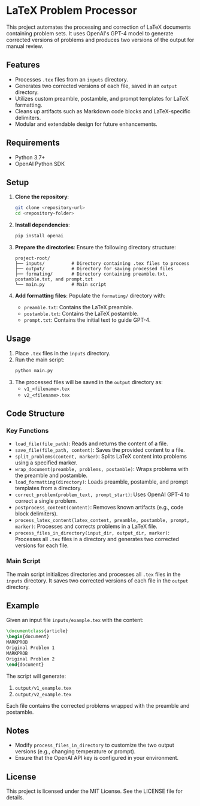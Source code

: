 # LaTeX Problem Processor

This project automates the processing and correction of LaTeX documents containing problem sets. It uses OpenAI's GPT-4 model to generate corrected versions of problems and produces two versions of the output for manual review.

## Features

- Processes `.tex` files from an `inputs` directory.
- Generates two corrected versions of each file, saved in an `output` directory.
- Utilizes custom preamble, postamble, and prompt templates for LaTeX formatting.
- Cleans up artifacts such as Markdown code blocks and LaTeX-specific delimiters.
- Modular and extendable design for future enhancements.

## Requirements

- Python 3.7+
- OpenAI Python SDK

## Setup

1. **Clone the repository**:
   ```bash
   git clone <repository-url>
   cd <repository-folder>
   ```

2. **Install dependencies**:
   ```bash
   pip install openai
   ```

3. **Prepare the directories**:
   Ensure the following directory structure:
   ```
   project-root/
   ├── inputs/          # Directory containing .tex files to process
   ├── output/          # Directory for saving processed files
   ├── formating/       # Directory containing preamble.txt, postamble.txt, and prompt.txt
   └── main.py          # Main script
   ```

4. **Add formatting files**:
   Populate the `formating/` directory with:
   - `preamble.txt`: Contains the LaTeX preamble.
   - `postamble.txt`: Contains the LaTeX postamble.
   - `prompt.txt`: Contains the initial text to guide GPT-4.

## Usage

1. Place `.tex` files in the `inputs` directory.
2. Run the main script:
   ```bash
   python main.py
   ```
3. The processed files will be saved in the `output` directory as:
   - `v1_<filename>.tex`
   - `v2_<filename>.tex`

## Code Structure

### Key Functions

- `load_file(file_path)`: Reads and returns the content of a file.
- `save_file(file_path, content)`: Saves the provided content to a file.
- `split_problems(content, marker)`: Splits LaTeX content into problems using a specified marker.
- `wrap_document(preamble, problems, postamble)`: Wraps problems with the preamble and postamble.
- `load_formatting(directory)`: Loads preamble, postamble, and prompt templates from a directory.
- `correct_problem(problem_text, prompt_start)`: Uses OpenAI GPT-4 to correct a single problem.
- `postprocess_content(content)`: Removes known artifacts (e.g., code block delimiters).
- `process_latex_content(latex_content, preamble, postamble, prompt, marker)`: Processes and corrects problems in a LaTeX file.
- `process_files_in_directory(input_dir, output_dir, marker)`: Processes all `.tex` files in a directory and generates two corrected versions for each file.

### Main Script

The main script initializes directories and processes all `.tex` files in the `inputs` directory. It saves two corrected versions of each file in the `output` directory.

## Example

Given an input file `inputs/example.tex` with the content:
```latex
\documentclass{article}
\begin{document}
MARKPROB
Original Problem 1
MARKPROB
Original Problem 2
\end{document}
```

The script will generate:

1. `output/v1_example.tex`
2. `output/v2_example.tex`

Each file contains the corrected problems wrapped with the preamble and postamble.

## Notes

- Modify `process_files_in_directory` to customize the two output versions (e.g., changing temperature or prompt).
- Ensure that the OpenAI API key is configured in your environment.

## License

This project is licensed under the MIT License. See the LICENSE file for details.

